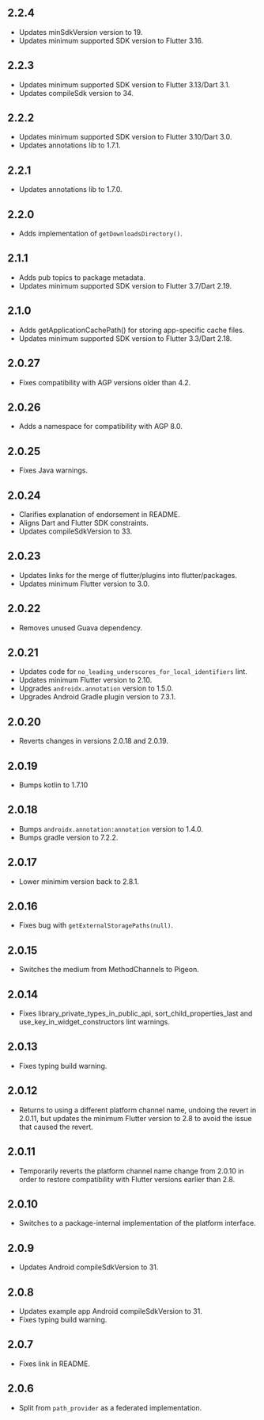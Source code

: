 ## 2.2.4

* Updates minSdkVersion version to 19.
* Updates minimum supported SDK version to Flutter 3.16.

## 2.2.3

* Updates minimum supported SDK version to Flutter 3.13/Dart 3.1.
* Updates compileSdk version to 34.

## 2.2.2

* Updates minimum supported SDK version to Flutter 3.10/Dart 3.0.
* Updates annotations lib to 1.7.1.

## 2.2.1

* Updates annotations lib to 1.7.0.

## 2.2.0

* Adds implementation of `getDownloadsDirectory()`.

## 2.1.1

* Adds pub topics to package metadata.
* Updates minimum supported SDK version to Flutter 3.7/Dart 2.19.

## 2.1.0

* Adds getApplicationCachePath() for storing app-specific cache files.
* Updates minimum supported SDK version to Flutter 3.3/Dart 2.18.

## 2.0.27

* Fixes compatibility with AGP versions older than 4.2.

## 2.0.26

* Adds a namespace for compatibility with AGP 8.0.

## 2.0.25

* Fixes Java warnings.

## 2.0.24

* Clarifies explanation of endorsement in README.
* Aligns Dart and Flutter SDK constraints.
* Updates compileSdkVersion to 33.

## 2.0.23

* Updates links for the merge of flutter/plugins into flutter/packages.
* Updates minimum Flutter version to 3.0.

## 2.0.22

* Removes unused Guava dependency.

## 2.0.21

* Updates code for `no_leading_underscores_for_local_identifiers` lint.
* Updates minimum Flutter version to 2.10.
* Upgrades `androidx.annotation` version to 1.5.0.
* Upgrades Android Gradle plugin version to 7.3.1.

## 2.0.20

* Reverts changes in versions 2.0.18 and 2.0.19.

## 2.0.19

* Bumps kotlin to 1.7.10

## 2.0.18

* Bumps `androidx.annotation:annotation` version to 1.4.0.
* Bumps gradle version to 7.2.2.

## 2.0.17

* Lower minimim version back to 2.8.1.

## 2.0.16

* Fixes bug with `getExternalStoragePaths(null)`.

## 2.0.15

* Switches the medium from MethodChannels to Pigeon.

## 2.0.14

* Fixes library_private_types_in_public_api, sort_child_properties_last and use_key_in_widget_constructors
  lint warnings.

## 2.0.13

* Fixes typing build warning.

## 2.0.12

* Returns to using a different platform channel name, undoing the revert in
  2.0.11, but updates the minimum Flutter version to 2.8 to avoid the issue
  that caused the revert.

## 2.0.11

* Temporarily reverts the platform channel name change from 2.0.10 in order to
  restore compatibility with Flutter versions earlier than 2.8.

## 2.0.10

* Switches to a package-internal implementation of the platform interface.

## 2.0.9

* Updates Android compileSdkVersion to 31.

## 2.0.8

* Updates example app Android compileSdkVersion to 31.
* Fixes typing build warning.

## 2.0.7

* Fixes link in README.

## 2.0.6

* Split from `path_provider` as a federated implementation.

